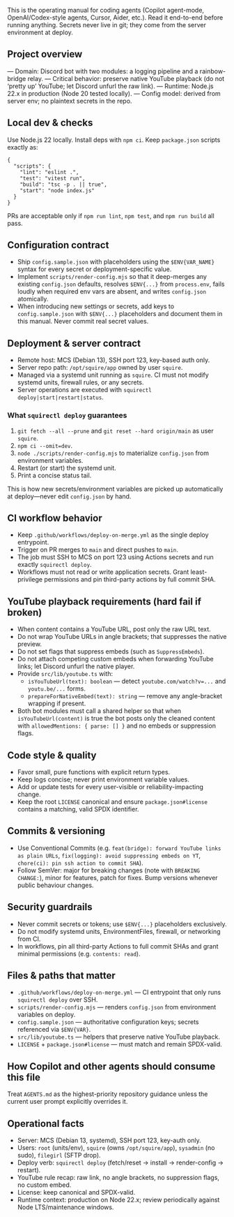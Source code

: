 This is the operating manual for coding agents (Copilot agent-mode, OpenAI/Codex-style agents, Cursor, Aider, etc.). Read it end-to-end before running anything.
Secrets never live in git; they come from the server environment at deploy.

## Project overview
— Domain: Discord bot with two modules: a logging pipeline and a rainbow-bridge relay.
— Critical behavior: preserve native YouTube playback (do not ‘pretty up’ YouTube; let Discord unfurl the raw link).
— Runtime: Node.js 22.x in production (Node 20 tested locally).
— Config model: derived from server env; no plaintext secrets in the repo.

## Local dev & checks
Use Node.js 22 locally. Install deps with `npm ci`. Keep `package.json` scripts exactly as:

```
{
  "scripts": {
    "lint": "eslint .",
    "test": "vitest run",
    "build": "tsc -p . || true",
    "start": "node index.js"
  }
}
```

PRs are acceptable only if `npm run lint`, `npm test`, and `npm run build` all pass.

## Configuration contract
- Ship `config.sample.json` with placeholders using the `$ENV{VAR_NAME}` syntax for every secret or deployment-specific value.
- Implement `scripts/render-config.mjs` so that it deep-merges any existing `config.json` defaults, resolves `$ENV{...}` from `process.env`, fails loudly when required env vars are absent, and writes `config.json` atomically.
- When introducing new settings or secrets, add keys to `config.sample.json` with `$ENV{...}` placeholders and document them in this manual. Never commit real secret values.

## Deployment & server contract
- Remote host: MCS (Debian 13), SSH port 123, key-based auth only.
- Server repo path: `/opt/squire/app` owned by user `squire`.
- Managed via a systemd unit running as `squire`. CI must not modify systemd units, firewall rules, or any secrets.
- Server operations are executed with `squirectl deploy|start|restart|status`.

### What `squirectl deploy` guarantees
1. `git fetch --all --prune` and `git reset --hard origin/main` as user `squire`.
2. `npm ci --omit=dev`.
3. `node ./scripts/render-config.mjs` to materialize `config.json` from environment variables.
4. Restart (or start) the systemd unit.
5. Print a concise status tail.

This is how new secrets/environment variables are picked up automatically at deploy—never edit `config.json` by hand.

## CI workflow behavior
- Keep `.github/workflows/deploy-on-merge.yml` as the single deploy entrypoint.
- Trigger on PR merges to `main` and direct pushes to `main`.
- The job must SSH to MCS on port 123 using Actions secrets and run exactly `squirectl deploy`.
- Workflows must not read or write application secrets. Grant least-privilege permissions and pin third-party actions by full commit SHA.

## YouTube playback requirements (hard fail if broken)
- When content contains a YouTube URL, post only the raw URL text.
- Do not wrap YouTube URLs in angle brackets; that suppresses the native preview.
- Do not set flags that suppress embeds (such as `SuppressEmbeds`).
- Do not attach competing custom embeds when forwarding YouTube links; let Discord unfurl the native player.
- Provide `src/lib/youtube.ts` with:
  - `isYouTubeUrl(text): boolean` — detect `youtube.com/watch?v=...` and `youtu.be/...` forms.
  - `prepareForNativeEmbed(text): string` — remove any angle-bracket wrapping if present.
- Both bot modules must call a shared helper so that when `isYouTubeUrl(content)` is true the bot posts only the cleaned content with `allowedMentions: { parse: [] }` and no embeds or suppression flags.

## Code style & quality
- Favor small, pure functions with explicit return types.
- Keep logs concise; never print environment variable values.
- Add or update tests for every user-visible or reliability-impacting change.
- Keep the root `LICENSE` canonical and ensure `package.json#license` contains a matching, valid SPDX identifier.

## Commits & versioning
- Use Conventional Commits (e.g. `feat(bridge): forward YouTube links as plain URLs`, `fix(logging): avoid suppressing embeds on YT`, `chore(ci): pin ssh action to commit SHA`).
- Follow SemVer: major for breaking changes (note with `BREAKING CHANGE:`), minor for features, patch for fixes. Bump versions whenever public behaviour changes.

## Security guardrails
- Never commit secrets or tokens; use `$ENV{...}` placeholders exclusively.
- Do not modify systemd units, EnvironmentFiles, firewall, or networking from CI.
- In workflows, pin all third-party Actions to full commit SHAs and grant minimal permissions (e.g. `contents: read`).

## Files & paths that matter
- `.github/workflows/deploy-on-merge.yml` — CI entrypoint that only runs `squirectl deploy` over SSH.
- `scripts/render-config.mjs` — renders `config.json` from environment variables on deploy.
- `config.sample.json` — authoritative configuration keys; secrets referenced via `$ENV{VAR}`.
- `src/lib/youtube.ts` — helpers that preserve native YouTube playback.
- `LICENSE` + `package.json#license` — must match and remain SPDX-valid.

## How Copilot and other agents should consume this file
Treat `AGENTS.md` as the highest-priority repository guidance unless the current user prompt explicitly overrides it.

## Operational facts
- Server: MCS (Debian 13, systemd), SSH port 123, key-auth only.
- Users: `root` (units/env), `squire` (owns `/opt/squire/app`), `sysadmin` (no sudo), `filegirl` (SFTP drop).
- Deploy verb: `squirectl deploy` (fetch/reset → install → render-config → restart).
- YouTube rule recap: raw link, no angle brackets, no suppression flags, no custom embed.
- License: keep canonical and SPDX-valid.
- Runtime context: production on Node 22.x; review periodically against Node LTS/maintenance windows.

